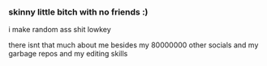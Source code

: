 ### skinny little bitch with no friends :)

i make random ass shit lowkey

there isnt that much about me besides my 80000000 other socials and my garbage repos and my editing skills
